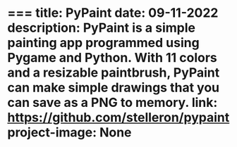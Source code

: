 === 
title: PyPaint
date: 09-11-2022
description: PyPaint is a simple painting app programmed using Pygame and Python. With 11 colors and a resizable paintbrush, PyPaint can make simple drawings that you can save as a PNG to memory.
link: https://github.com/stelleron/pypaint 
project-image: None
=== 